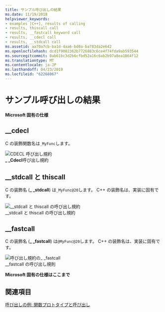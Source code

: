 ```yaml
---
title: サンプル呼び出しの結果
ms.date: 11/19/2018
helpviewer_keywords:
- examples [C++], results of calling
- results, thiscall call
- results, __fastcall keyword call
- results, __cdecl call
- results, __stdcall call
ms.assetid: aa70a7cb-ba1d-4aa6-bd0a-ba783da2e642
ms.openlocfilehash: dcd1f9002362b7726883c6ce4f74fda9ab593544
ms.sourcegitcommit: 0ab61bc3d2b6cfbd52a16c6ab2b97a8ea1864f12
ms.translationtype: MT
ms.contentlocale: ja-JP
ms.lasthandoff: 04/23/2019
ms.locfileid: "62268067"
---
```

# <a name="results-of-calling-example"></a>サンプル呼び出しの結果

**Microsoft 固有の仕様**

## <a name="cdecl"></a>__cdecl

C の装飾関数名は`_MyFunc`します。

![CDECL 呼び出し規約](../cpp/media/vc37i01.gif "CDECL 呼び出し規約") <br/>
**_ _Cdecl**呼び出し規約

## <a name="stdcall-and-thiscall"></a>__stdcall と thiscall

C の装飾名 (**_ _stdcall**) は`_MyFunc@20`します。 C++ の装飾名は、実装に固有です。

![&#95;&#95;stdcall と thiscall の呼び出し規約](../cpp/media/vc37i02.gif "&#95;&#95;stdcall と thiscall の呼び出し規約") <br/>
__stdcall と thiscall の呼び出し規約

## <a name="fastcall"></a>__fastcall

C の装飾名 (**_ _fastcall**) は`@MyFunc@20`します。 C++ の装飾名は、実装に固有です。

![呼び出し規約の&#95; &#95;fastcall](../cpp/media/vc37i03.gif "呼び出し規約の&#95; &#95;fastcall") <br/>
__fastcall の呼び出し規則

**Microsoft 固有の仕様はここまで**

## <a name="see-also"></a>関連項目

[呼び出しの例: 関数プロトタイプと呼び出し](../cpp/calling-example-function-prototype-and-call.md)